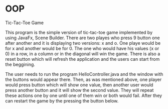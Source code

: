 # OOP
Tic-Tac-Toe Game

This program is the simple version of tic-tac-toe game implemented by using JavaFx, Scene Builder. There are two playes who press 9 button one after another and it is displaying two versions: x and o. One playe would be for x and another would be for 0. The one who would have his values (x or 0) in a row, in a column or in the diagonal will win the game. There is also a reset button which will refresh the application and the users can start from the beggining. 

The user needs to run the program HelloController.java and the window with the buttons would appear there. Then, as was mentioned above, one player would press button which will show one value, then another user would press another button and it will show the second value. They will repeat these actions one by one until one of them win or both would fail. After they can restart the game by the pressing the button below. 

